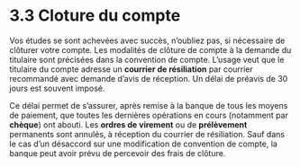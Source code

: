 # 3.3 Cloture du compte

Vos études se sont achevées avec succès, n’oubliez pas, si nécessaire de clôturer votre compte. Les modalités de clôture de compte à la demande du titulaire sont précisées dans la convention de compte. L’usage veut que le titulaire du compte adresse un **courrier de résiliation** par courrier recommandé avec demande d’avis de réception. Un délai de préavis de 30 jours est souvent imposé.

Ce délai permet de s’assurer, après remise à la banque de tous les moyens de paiement, que toutes les dernières opérations en cours (notamment par **chèque**) ont abouti. Les **ordres de virement** ou de **prélèvement** permanents sont annulés, à réception du courrier de résiliation. Sauf dans le cas d’un désaccord sur une modification de convention de compte, la banque peut avoir prévu de percevoir des frais de clôture.